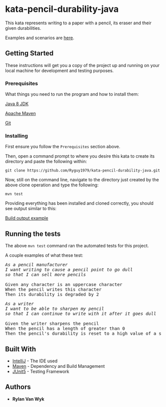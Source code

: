 # kata-pencil-durability-java

This kata represents writing to a paper with a pencil, its eraser and their given durabilities.  

Examples and scenarios are [here](https://github.com/PillarTechnology/kata-pencil-durability).

## Getting Started

These instructions will get you a copy of the project up and running on your local machine for development and testing purposes.

### Prerequisites

What things you need to run the program and how to install them:


[Java 8 JDK](https://www.oracle.com/technetwork/java/javase/downloads/jdk8-downloads-2133151.html)

[Apache Maven](https://maven.apache.org/install.html)

[Git](https://git-scm.com/downloads)


### Installing

First ensure you follow the `Prerequisites` section above.

Then, open a command prompt to where you desire this kata to create its directory and paste the following within:

```
git clone https://github.com/Ryguy1979/kata-pencil-durability-java.git
```

Now, still on the command line, navigate to the directory just created by the above clone operation and type the following:

```
mvn test
```

Providing everything has been installed and cloned correctly, you should see output similar to this:

[Build output example](https://github.com/Ryguy1979/kata-pencil-durability-java/blob/master/readme-example.PNG)

## Running the tests

The above `mvn test` command ran the automated tests for this project.

A couple examples of what these test:


<pre><i>As a pencil manufacturer
I want writing to cause a pencil point to go dull
so that I can sell more pencils</i>

Given any character is an uppercase character
When the pencil writes this character
Then its durability is degraded by 2</pre>


<pre><i>As a writer
I want to be able to sharpen my pencil
so that I can continue to write with it after it goes dull</i>

Given the writer sharpens the pencil
When the pencil has a length of greater than 0
Then the pencil's durability is reset to a high value of a sharpened point</pre>

## Built With

* [IntelliJ](https://www.jetbrains.com/idea/) - The IDE used
* [Maven](https://maven.apache.org/) - Dependency and Build Management
* [JUnit5](https://junit.org/junit5/) - Testing Framework

## Authors

* **Rylan Van Wyk**

